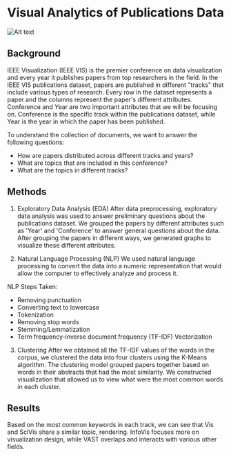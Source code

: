 # Visual Analytics of Publications Data

![Alt text](https://github.com/sydney-ho/publications-dataset-analysis/blob/main/Sydney_Ho.png?raw=true)

## Background

IEEE Visualization (IEEE VIS) is the premier conference on data visualization and every year it publishes papers from top researchers in the field. In the IEEE VIS publications dataset, papers are published in different "tracks" that include various types of research. Every row in the dataset represents a paper and the columns represent the paper's different attributes. Conference and Year are two important attributes that we will be focusing on. Conference is the specific track within the publications dataset, while Year is the year in which the paper has been published. 

To understand the collection of documents, we want to answer the following questions:

  * How are papers distributed across different tracks and years?
  * What are topics that are included in this conference?
  * What are the topics in different tracks?

## Methods

1. Exploratory Data Analysis (EDA)
After data preprocessing, exploratory data analysis was used to answer preliminary questions about the publications dataset. We grouped the papers by different attributes such as 'Year' and 'Conference' to answer general questions about the data. After grouping the papers in different ways, we generated graphs to visualize these different attributes.

2. Natural Language Processing (NLP)
We used natural language processing to convert the data into a numeric representation that would allow the computer to effectively analyze and process it.

NLP Steps Taken:

  * Removing punctuation
  * Converting text to lowercase
  * Tokenization
  * Removing stop words
  * Stemming/Lemmatization
  * Term frequency-inverse document frequency (TF-IDF) Vectorization

3. Clustering
After we obtained all the TF-IDF values of the words in the corpus, we clustered the data into four clusters using the K-Means algorithm. The clustering model grouped papers together based on words in their abstracts that had the most similarity. We constructed visualization that allowed us to view what were the most common words in each cluster.

## Results

Based on the most common keywords in each track, we can see that Vis and SciVis share a similar topic, rendering. InfoVis focuses more on visualization design, while VAST overlaps and interacts with various other fields.
